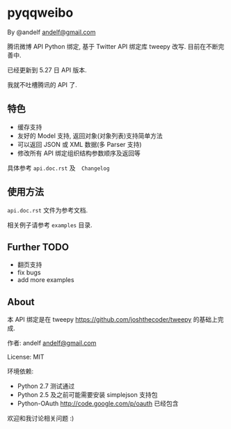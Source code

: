 pyqqweibo
=========

By @andelf <andelf@gmail.com>

腾讯微博 API Python 绑定, 基于 Twitter API 绑定库 tweepy 改写. 目前在不断完善中.

已经更新到 5.27 日 API 版本.

我就不吐槽腾讯的 API 了.

特色
----

* 缓存支持
* 友好的 Model 支持, 返回对象(对象列表)支持简单方法
* 可以返回 JSON 或 XML 数据(多 Parser 支持)
* 修改所有 API 绑定组织结构参数顺序及返回等

具体参考 `api.doc.rst` 及　`Changelog`

使用方法
--------

`api.doc.rst` 文件为参考文档.

相关例子请参考 `examples` 目录.

Further TODO
------------

* 翻页支持
* fix bugs
* add more examples

About
-----

本 API 绑定是在 tweepy <https://github.com/joshthecoder/tweepy> 的基础上完成.

作者: andelf <andelf@gmail.com>

License: MIT

环境依赖:

* Python 2.7 测试通过
* Python 2.5 及之前可能需要安装 simplejson 支持包
* Python-OAuth <http://code.google.com/p/oauth> 已经包含

欢迎和我讨论相关问题 :)
